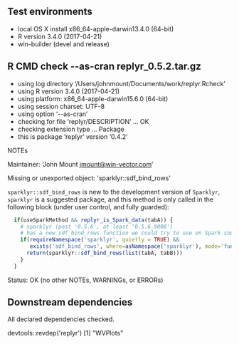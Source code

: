 

## Test environments

 * local OS X install x86_64-apple-darwin13.4.0 (64-bit)
 * R version 3.4.0 (2017-04-21)
 * win-builder (devel and release) 

## R CMD check --as-cran replyr_0.5.2.tar.gz

 * using log directory ‘/Users/johnmount/Documents/work/replyr.Rcheck’
 * using R version 3.4.0 (2017-04-21)
 * using platform: x86_64-apple-darwin15.6.0 (64-bit)
 * using session charset: UTF-8
 * using option ‘--as-cran’
 * checking for file ‘replyr/DESCRIPTION’ ... OK
 * checking extension type ... Package
 * this is package ‘replyr’ version ‘0.4.2’


NOTEs

Maintainer: ‘John Mount <jmount@win-vector.com>’

Missing or unexported object: 'sparklyr::sdf_bind_rows'

`sparklyr::sdf_bind_rows` is new to the development version of `Sparklyr`,
`sparklyr` is a suggested package, and this method 
is only called in the following block (under user control, and fully
guarded):
```r
  if(useSparkMethod && replyr_is_Spark_data(tabA)) {
    # sparklyr (post '0.5.6', at least '0.5.6.9008')
    # has a new sdf_bind_rows function we could try to use on Spark sources (limit columns first)
    if(requireNamespace('sparklyr', quietly = TRUE) &&
       exists('sdf_bind_rows', where=asNamespace('sparklyr'), mode='function')) {
      return(sparklyr::sdf_bind_rows(list(tabA, tabB)))
    }
  }
```


Status: OK (no other NOTEs, WARNINGs, or ERRORs)

## Downstream dependencies

All declared dependencies checked.

  devtools::revdep('replyr')
  [1] "WVPlots"
